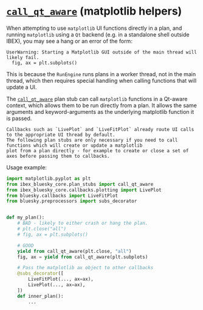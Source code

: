 # [`call_qt_aware`](ibex_bluesky_core.plan_stubs.call_qt_aware) (matplotlib helpers)

When attempting to use `matplotlib` UI functions directly in a plan, and running `matplotlib` using a `Qt`
backend (e.g. in a standalone shell outside IBEX), you may see a hang or an error of the form:

```
UserWarning: Starting a Matplotlib GUI outside of the main thread will likely fail.
  fig, ax = plt.subplots()
```

This is because the `RunEngine` runs plans in a worker thread, not in the main thread, which then requires special
handling when calling functions that will update a UI.

The [`call_qt_aware`](ibex_bluesky_core.plan_stubs.call_qt_aware) plan stub can call `matplotlib` functions in a
Qt-aware context, which allows them to be run directly from a plan. It allows the same arguments and 
keyword-arguments as the underlying matplotlib function it is passed.

```{note}
Callbacks such as `LivePlot` and `LiveFitPlot` already route UI calls to the appropriate UI thread by default. 
The following plan stubs are only necessary if you need to call functions which will create or update a matplotlib
plot from a plan directly - for example to create or close a set of axes before passing them to callbacks.
```

Usage example:

```python
import matplotlib.pyplot as plt
from ibex_bluesky_core.plan_stubs import call_qt_aware
from ibex_bluesky_core.callbacks.plotting import LivePlot
from bluesky.callbacks import LiveFitPlot
from bluesky.preprocessors import subs_decorator


def my_plan():
    # BAD - likely to either crash or hang the plan.
    # plt.close("all")
    # fig, ax = plt.subplots()

    # GOOD
    yield from call_qt_aware(plt.close, "all")
    fig, ax = yield from call_qt_aware(plt.subplots)

    # Pass the matplotlib ax object to other callbacks
    @subs_decorator([
        LiveFitPlot(..., ax=ax),
        LivePlot(..., ax=ax),
    ])
    def inner_plan():
        ...
```
